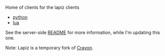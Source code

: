 Home of clients for the lapiz clients

- [python](python)
- [lua](lua)

See the server-side [README](https://github.com/bosr/lapiz) for more information, while I'm updating this one.

Note: Lapiz is a temporary fork of [Crayon](https://github.com/torrvision/crayon).
